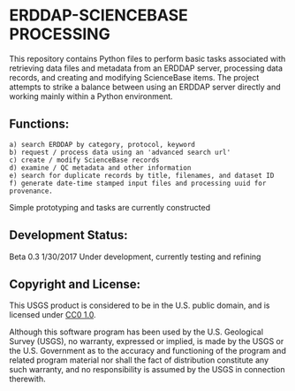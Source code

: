 ERDDAP-SCIENCEBASE PROCESSING
===============================
This repository contains Python files to perform basic tasks associated with retrieving data files and metadata from an ERDDAP server, processing data records, and creating and modifying ScienceBase items. The project attempts to strike a balance between using an ERDDAP server directly and working mainly within a Python environment.


Functions:
-----------
    a) search ERDDAP by category, protocol, keyword         
    b) request / process data using an 'advanced search url'
    c) create / modify ScienceBase records
    d) examine / QC metadata and other information
    e) search for duplicate records by title, filenames, and dataset ID
    f) generate date-time stamped input files and processing uuid for provenance.

  Simple prototyping and tasks are currently constructed


Development Status:
-------------------
Beta 0.3 1/30/2017
Under development, currently testing and refining


Copyright and License:
---------------------
This USGS product is considered to be in the U.S. public domain, and is licensed under
[CC0 1.0](https://creativecommons.org/publicdomain/zero/1.0/).

Although this software program has been used by the U.S. Geological Survey (USGS), no warranty, expressed or implied,
is made by the USGS or the U.S. Government as to the accuracy and functioning of the program and related program
material nor shall the fact of distribution constitute any such warranty, and no responsibility is assumed by the
USGS in connection therewith.
